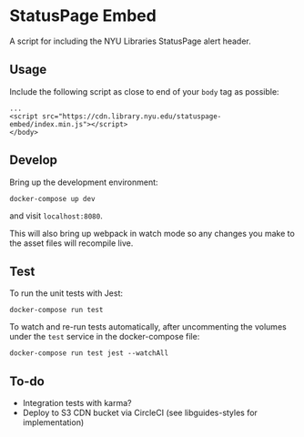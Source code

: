 # StatusPage Embed

A script for including the NYU Libraries StatusPage alert header.

## Usage

Include the following script as close to end of your `body` tag as possible:
```
...
<script src="https://cdn.library.nyu.edu/statuspage-embed/index.min.js"></script>
</body>
```

## Develop

Bring up the development environment:

```
docker-compose up dev
```

and visit `localhost:8080`.

This will also bring up webpack in watch mode so any changes you make to the asset files will recompile live.

## Test

To run the unit tests with Jest:

```
docker-compose run test
```

To watch and re-run tests automatically, after uncommenting the volumes under the `test` service in the docker-compose file:

```
docker-compose run test jest --watchAll
```

## To-do

- Integration tests with karma?
- Deploy to S3 CDN bucket via CircleCI (see libguides-styles for implementation)

